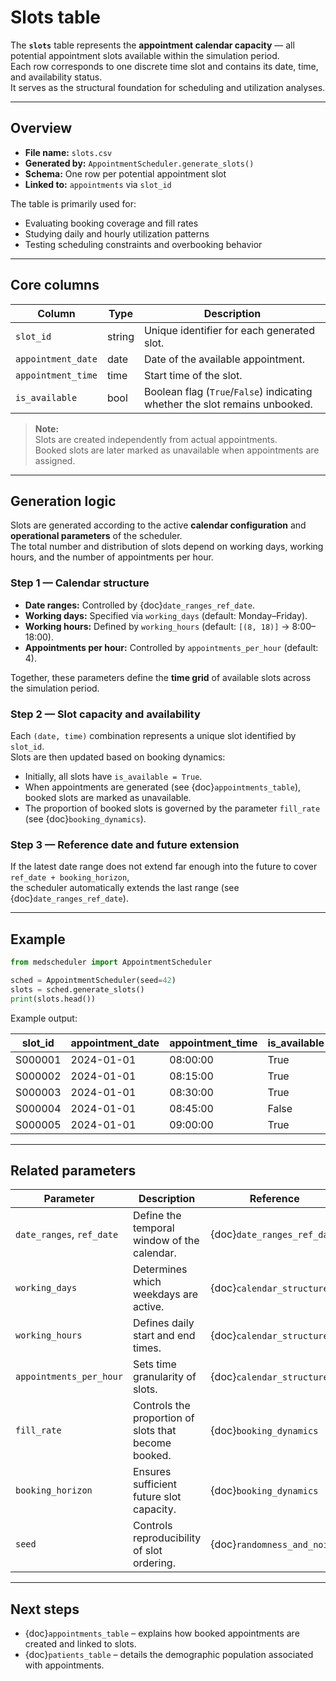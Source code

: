 # Slots table

The **`slots`** table represents the **appointment calendar capacity** — all potential appointment slots available within the simulation period.  
Each row corresponds to one discrete time slot and contains its date, time, and availability status.  
It serves as the structural foundation for scheduling and utilization analyses.

---

## Overview

- **File name:** `slots.csv`  
- **Generated by:** `AppointmentScheduler.generate_slots()`  
- **Schema:** One row per potential appointment slot  
- **Linked to:** `appointments` via `slot_id`  

The table is primarily used for:
- Evaluating booking coverage and fill rates  
- Studying daily and hourly utilization patterns  
- Testing scheduling constraints and overbooking behavior  

---

## Core columns

| Column | Type | Description |
|---------|------|-------------|
| `slot_id` | string | Unique identifier for each generated slot. |
| `appointment_date` | date | Date of the available appointment. |
| `appointment_time` | time | Start time of the slot. |
| `is_available` | bool | Boolean flag (`True`/`False`) indicating whether the slot remains unbooked. |

> **Note:**  
> Slots are created independently from actual appointments.  
> Booked slots are later marked as unavailable when appointments are assigned.

---

## Generation logic

Slots are generated according to the active **calendar configuration** and **operational parameters** of the scheduler.  
The total number and distribution of slots depend on working days, working hours, and the number of appointments per hour.

### Step 1 — Calendar structure

- **Date ranges:** Controlled by {doc}`date_ranges_ref_date`.  
- **Working days:** Specified via `working_days` (default: Monday–Friday).  
- **Working hours:** Defined by `working_hours` (default: `[(8, 18)]` → 8:00–18:00).  
- **Appointments per hour:** Controlled by `appointments_per_hour` (default: 4).  

Together, these parameters define the **time grid** of available slots across the simulation period.

### Step 2 — Slot capacity and availability

Each `(date, time)` combination represents a unique slot identified by `slot_id`.  
Slots are then updated based on booking dynamics:

- Initially, all slots have `is_available = True`.  
- When appointments are generated (see {doc}`appointments_table`), booked slots are marked as unavailable.  
- The proportion of booked slots is governed by the parameter `fill_rate` (see {doc}`booking_dynamics`).

### Step 3 — Reference date and future extension

If the latest date range does not extend far enough into the future to cover `ref_date + booking_horizon`,  
the scheduler automatically extends the last range (see {doc}`date_ranges_ref_date`).

---

## Example

```python
from medscheduler import AppointmentScheduler

sched = AppointmentScheduler(seed=42)
slots = sched.generate_slots()
print(slots.head())
```

Example output:

| slot_id | appointment_date | appointment_time | is_available |
|----------|------------------|------------------|--------------|
| S000001  | 2024-01-01       | 08:00:00         | True |
| S000002  | 2024-01-01       | 08:15:00         | True |
| S000003  | 2024-01-01       | 08:30:00         | True |
| S000004  | 2024-01-01       | 08:45:00         | False |
| S000005  | 2024-01-01       | 09:00:00         | True |

---

## Related parameters

| Parameter | Description | Reference |
|------------|--------------|------------|
| `date_ranges`, `ref_date` | Define the temporal window of the calendar. | {doc}`date_ranges_ref_date` |
| `working_days` | Determines which weekdays are active. | {doc}`calendar_structure` |
| `working_hours` | Defines daily start and end times. | {doc}`calendar_structure` |
| `appointments_per_hour` | Sets time granularity of slots. | {doc}`calendar_structure` |
| `fill_rate` | Controls the proportion of slots that become booked. | {doc}`booking_dynamics` |
| `booking_horizon` | Ensures sufficient future slot capacity. | {doc}`booking_dynamics` |
| `seed` | Controls reproducibility of slot ordering. | {doc}`randomness_and_noise` |

---

## Next steps

- {doc}`appointments_table` – explains how booked appointments are created and linked to slots.  
- {doc}`patients_table` – details the demographic population associated with appointments.

